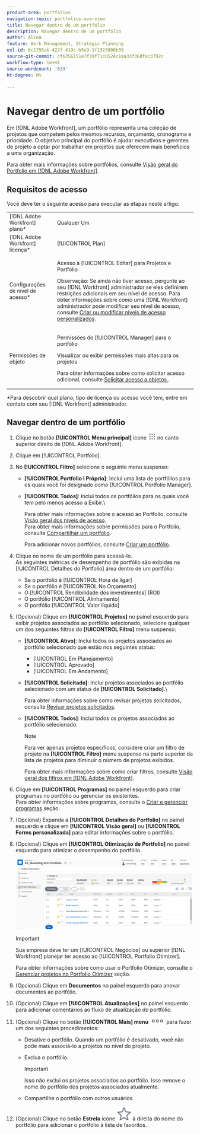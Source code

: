 ```yaml
---
product-area: portfolios
navigation-topic: portfolios-overview
title: Navegar dentro de um portfólio
description: Navegar dentro de um portfólio
author: Alina
feature: Work Management, Strategic Planning
exl-id: 6c1795ab-422f-419c-b5e9-1f1323800b39
source-git-commit: cf6356151e7f39f71c0524c1aa33f36dfac3792c
workflow-type: tm+mt
source-wordcount: '633'
ht-degree: 0%

---
```


# Navegar dentro de um portfólio

<!--
<p data-mc-conditions="QuicksilverOrClassic.Draft mode">(NOTE: This article will need to be further revised and maybe merged into Understanding Portfolios?! (other?!).)</p>
-->

Em [!DNL Adobe Workfront], um portfólio representa uma coleção de projetos que competem pelos mesmos recursos, orçamento, cronograma e prioridade. O objetivo principal do portfólio é ajudar executivos e gerentes de projeto a optar por trabalhar em projetos que oferecem mais benefícios a uma organização.

Para obter mais informações sobre portfólios, consulte [Visão geral do Portfolio em [!DNL Adobe Workfront]](../../../manage-work/portfolios/portfolios-overview/portfolio-overview.md).

## Requisitos de acesso

Você deve ter o seguinte acesso para executar as etapas neste artigo:

<table style="table-layout:auto"> 
 <col> 
 <col> 
 <tbody> 
  <tr> 
   <td role="rowheader">[!DNL Adobe Workfront] plano*</td> 
   <td> <p>Qualquer Um </p> </td> 
  </tr> 
  <tr> 
   <td role="rowheader">[!DNL Adobe Workfront] licença*</td> 
   <td> <p>[!UICONTROL Plan] </p> </td> 
  </tr> 
  <tr> 
   <td role="rowheader">Configurações de nível de acesso*</td> 
   <td> <p>Acesso à [!UICONTROL Editar] para Projetos e Portfolio</p> <p>Observação: Se ainda não tiver acesso, pergunte ao seu [!DNL Workfront] administrador se eles definirem restrições adicionais em seu nível de acesso. Para obter informações sobre como uma [!DNL Workfront] administrador pode modificar seu nível de acesso, consulte <a href="../../../administration-and-setup/add-users/configure-and-grant-access/create-modify-access-levels.md" class="MCXref xref">Criar ou modificar níveis de acesso personalizados</a>.</p> </td> 
  </tr> 
  <tr> 
   <td role="rowheader">Permissões de objeto</td> 
   <td> <p>Permissões do [!UICONTROL Manager] para o portfólio</p> <p>Visualizar ou exibir permissões mais altas para os projetos</p> <p>Para obter informações sobre como solicitar acesso adicional, consulte <a href="../../../workfront-basics/grant-and-request-access-to-objects/request-access.md" class="MCXref xref">Solicitar acesso a objetos </a>.</p> </td> 
  </tr> 
 </tbody> 
</table>

&#42;Para descobrir qual plano, tipo de licença ou acesso você tem, entre em contato com seu [!DNL Workfront] administrador.

## Navegar dentro de um portfólio

1. Clique no botão **[!UICONTROL Menu principal]** ícone ![](assets/main-menu-icon.png) no canto superior direito de [!DNL Adobe Workfront].

1. Clique em [!UICONTROL Portfolio].
1. No **[!UICONTROL Filtro]** selecione o seguinte menu suspenso:

   * **[!UICONTROL Portfolio I Próprio]**: Inclui uma lista de portfólios para os quais você foi designado como [!UICONTROL Portfolio Manager].
   * **[!UICONTROL Todos]**: Inclui todos os portfólios para os quais você tem pelo menos acesso a Exibir.\

      Para obter mais informações sobre o acesso ao Portfolio, consulte [Visão geral dos níveis de acesso](../../../administration-and-setup/add-users/access-levels-and-object-permissions/access-levels-overview.md).\
      Para obter mais informações sobre permissões para o Portfolio, consulte  [Compartilhar um portfólio](../../../workfront-basics/grant-and-request-access-to-objects/share-a-portfolio..md).

      Para adicionar novos portfólios, consulte [Criar um portfólio](../../../manage-work/portfolios/create-and-manage-portfolios/create-portfolios.md).

1. Clique no nome de um portfólio para acessá-lo.\
   As seguintes métricas de desempenho de portfólio são exibidas na [!UICONTROL Detalhes do Portfolio] área dentro de um portfólio:

   * Se o portfólio é [!UICONTROL Hora de ligar]
   * Se o portfólio é [!UICONTROL No Orçamento]
   * O [!UICONTROL Rendibilidade dos investimentos] (ROI)
   * O portfólio [!UICONTROL Alinhamento]
   * O portfólio [!UICONTROL Valor líquido]

1. (Opcional) Clique em **[!UICONTROL Projetos]** no painel esquerdo para exibir projetos associados ao portfólio selecionado, selecione qualquer um dos seguintes filtros do **[!UICONTROL Filtro]** menu suspenso:

   * **[!UICONTROL Ativo]**: Inclui todos os projetos associados ao portfólio selecionado que estão nos seguintes status:

      * [!UICONTROL Em Planejamento]
      * [!UICONTROL Aprovado]
      * [!UICONTROL Em Andamento]
   * **[!UICONTROL Solicitado]**: Inclui projetos associados ao portfólio selecionado com um status de **[!UICONTROL Solicitado]**.\

      Para obter informações sobre como revisar projetos solicitados, consulte [Revisar projetos solicitados](../../../manage-work/portfolios/create-and-manage-portfolios/review-requested-projects.md).

   * **[!UICONTROL Todos]**: Inclui todos os projetos associados ao portfólio selecionado.

      >[!NOTE]
      >
      >Para ver apenas projetos específicos, considere criar um filtro de projeto na **[!UICONTROL Filtro]** menu suspenso na parte superior da lista de projetos para diminuir o número de projetos exibidos.

      Para obter mais informações sobre como criar filtros, consulte [Visão geral dos filtros em [!DNL Adobe Workfront]](../../../reports-and-dashboards/reports/reporting-elements/filters-overview.md).


1. Clique em **[!UICONTROL Programas]**&#x200B; no painel esquerdo para criar programas no portfólio ou gerenciar os existentes.\
   Para obter informações sobre programas, consulte o [Criar e gerenciar programas](../../../manage-work/portfolios/create-and-manage-programs/create-and-manage-programs.md) seção.

1. (Opcional) Expanda a **[!UICONTROL Detalhes do Portfolio]** no painel esquerdo e clique em **[!UICONTROL Visão geral]** ou **[!UICONTROL Forms personalizada]** para editar informações sobre o portfólio.

1. (Opcional) Clique em **[!UICONTROL Otimização de Portfolio]** no painel esquerdo para otimizar o desempenho do portfólio.

   ![](assets/portfolio-optimizer-with-projects-nwe-350x89.png)

   >[!IMPORTANT]
   >
   >Sua empresa deve ter um [!UICONTROL Negócios] ou superior [!DNL Workfront] planejar ter acesso ao [!UICONTROL Portfolio Otimizer].

   Para obter informações sobre como usar o Portfolio Otimizer, consulte o [Gerenciar projetos no Portfolio Otimizer](../../../manage-work/portfolios/portfolio-optimizer/manage-projects-in-portfolio-optimizer.md) seção.

1. (Opcional) Clique em **Documentos** no painel esquerdo para anexar documentos ao portfólio.
1. (Opcional) Clique em **[!UICONTROL Atualizações]** no painel esquerdo para adicionar comentários ao fluxo de atualização do portfólio.
1. (Opcional) Clique no botão **[!UICONTROL Mais] menu** ![](assets/qs-more-icon-on-an-object.png) para fazer um dos seguintes procedimentos:

   * Desative o portfólio. Quando um portfólio é desativado, você não pode mais associá-lo a projetos no nível do projeto.
   * Exclua o portfólio.

      >[!IMPORTANT]
      >
      >Isso não exclui os projetos associados ao portfólio. Isso remove o nome do portfólio dos projetos associados atualmente.

   * Compartilhe o portfólio com outros usuários.

1. (Opcional) Clique no botão **Estrela** ícone ![](assets/qs-star-icon-favorites-39x38.png) à direita do nome do portfólio para adicionar o portfólio à lista de favoritos.

